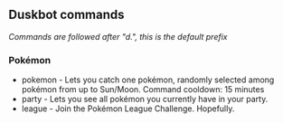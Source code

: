 ## Duskbot commands

*Commands are followed after "d.", this is the default prefix*

### Pokémon
* pokemon - Lets you catch one pokémon, randomly selected among pokémon from up to Sun/Moon. Command cooldown: 15 minutes
* party - Lets you see all pokémon you currently have in your party.
* league - Join the Pokémon League Challenge. Hopefully.
